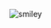 ![smiley](https://user-images.githubusercontent.com/78832313/116726801-642a6800-a9a9-11eb-913c-179cffe9975d.jpg)

